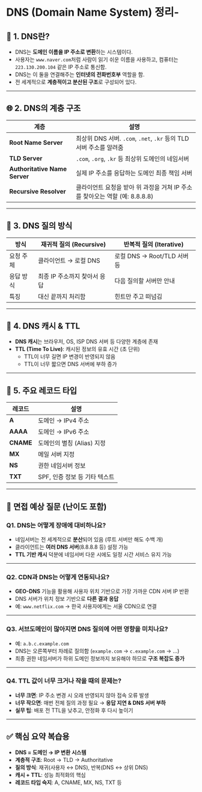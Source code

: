 # DNS (Domain Name System) 정리-

## 📌 1. DNS란?

- DNS는 **도메인 이름을 IP 주소로 변환**하는 시스템이다.
- 사용자는 `www.naver.com`처럼 사람이 읽기 쉬운 이름을 사용하고,
  컴퓨터는 `223.130.200.104` 같은 IP 주소로 통신함.
- DNS는 이 둘을 연결해주는 **인터넷의 전화번호부** 역할을 함.
- 전 세계적으로 **계층적이고 분산된 구조**로 구성되어 있다.

---

## 🌐 2. DNS의 계층 구조

| 계층 | 설명 |
|------|------|
| **Root Name Server** | 최상위 DNS 서버. `.com`, `.net`, `.kr` 등의 TLD 서버 주소를 알려줌 |
| **TLD Server** | `.com`, `.org`, `.kr` 등 최상위 도메인의 네임서버 |
| **Authoritative Name Server** | 실제 IP 주소를 응답하는 도메인 최종 책임 서버 |
| **Recursive Resolver** | 클라이언트 요청을 받아 위 과정을 거쳐 IP 주소를 찾아오는 역할 (예: 8.8.8.8) |

---

## 🔄 3. DNS 질의 방식

| 방식 | 재귀적 질의 (Recursive) | 반복적 질의 (Iterative) |
|------|--------------------------|---------------------------|
| 요청 주체 | 클라이언트 → 로컬 DNS | 로컬 DNS → Root/TLD 서버 등 |
| 응답 방식 | 최종 IP 주소까지 찾아서 응답 | 다음 질의할 서버만 안내 |
| 특징 | 대신 끝까지 처리함 | 힌트만 주고 떠넘김 |

---

## 🧠 4. DNS 캐시 & TTL

- **DNS 캐시**는 브라우저, OS, ISP DNS 서버 등 다양한 계층에 존재
- **TTL (Time To Live)**: 캐시된 정보의 유효 시간 (초 단위)
  - TTL이 너무 길면 IP 변경이 반영되지 않음
  - TTL이 너무 짧으면 DNS 서버에 부하 증가

---

## 📄 5. 주요 레코드 타입

| 레코드 | 설명 |
|--------|------|
| **A** | 도메인 → IPv4 주소 |
| **AAAA** | 도메인 → IPv6 주소 |
| **CNAME** | 도메인의 별칭 (Alias) 지정 |
| **MX** | 메일 서버 지정 |
| **NS** | 권한 네임서버 정보 |
| **TXT** | SPF, 인증 정보 등 기타 텍스트 |

---

## 💬 면접 예상 질문 (난이도 포함)

### Q1. DNS는 어떻게 장애에 대비하나요? 

- 네임서버는 전 세계적으로 **분산**되어 있음 (루트 서버만 해도 수백 개)
- 클라이언트는 **여러 DNS 서버**(8.8.8.8 등) 설정 가능
- **TTL 기반 캐시** 덕분에 네임서버 다운 시에도 일정 시간 서비스 유지 가능

---

### Q2. CDN과 DNS는 어떻게 연동되나요? 

- **GEO-DNS** 기능을 활용해 사용자 위치 기반으로 가장 가까운 CDN 서버 IP 반환
- DNS 서버가 위치 정보 기반으로 **다른 결과 응답**
- 예: `www.netflix.com` → 한국 사용자에게는 서울 CDN으로 연결

---

### Q3. 서브도메인이 많아지면 DNS 질의에 어떤 영향을 미치나요? 

- 예: `a.b.c.example.com`
- DNS는 오른쪽부터 차례로 질의함 (`example.com` → `c.example.com` → ...)
- 최종 권한 네임서버가 하위 도메인 정보까지 보유해야 하므로 **구조 복잡도 증가**

---

### Q4. TTL 값이 너무 크거나 작을 때의 문제는? 

- **너무 크면**: IP 주소 변경 시 오래 반영되지 않아 접속 오류 발생
- **너무 작으면**: 매번 전체 질의 과정 필요 → **응답 지연 & DNS 서버 부하**
- **실무 팁**: 배포 전 TTL을 낮추고, 안정화 후 다시 높이기

---

## ✅ 핵심 요약 복습용

- **DNS = 도메인 → IP 변환 시스템**
- **계층적 구조**: Root → TLD → Authoritative
- **질의 방식**: 재귀(사용자 ↔ DNS), 반복(DNS ↔ 상위 DNS)
- **캐시 + TTL**: 성능 최적화의 핵심
- **레코드 타입 숙지**: A, CNAME, MX, NS, TXT 등

